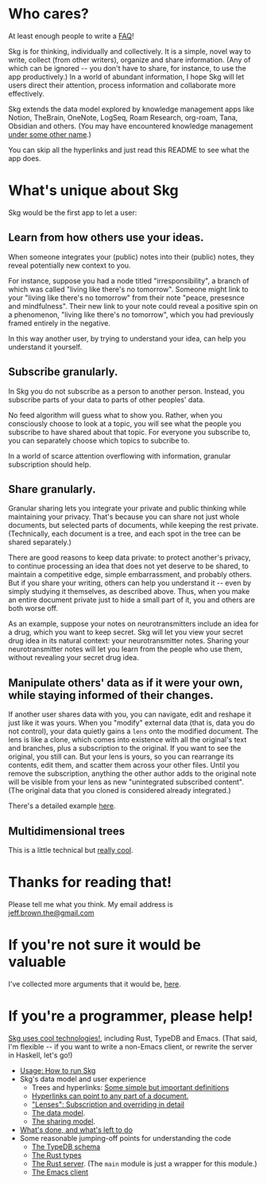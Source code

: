 # Who cares?
At least enough people to write a [FAQ](docs/FAQ.md)!

Skg is for thinking, individually and collectively. It is a simple, novel way to write, collect (from other writers), organize and share information. (Any of which can be ignored -- you don't have to share, for instance, to use the app productively.) In a world of abundant information, I hope Skg will let users direct their attention, process information and collaborate more effectively.

Skg extends the data model explored by knowledge management apps like Notion, TheBrain, OneNote, LogSeq, Roam Research, org-roam, Tana, Obsidian and others. (You may have encountered knowledge management [under some other name](docs/synonyms-for-concept-mapping.md).)

You can skip all the hyperlinks and just read this README to see what the app does.
# What's unique about Skg
Skg would be the first app to let a user:
## Learn from how others use your ideas.
When someone integrates your (public) notes into their (public) notes, they reveal potentially new context to you.

For instance, suppose you had a node titled "irresponsibility", a branch of which was called "living like there's no tomorrow". Someone might link to your "living like there's no tomorrow" from their note "peace, presesnce and mindfulness". Their new link to your note could reveal a positive spin on a phenomenon, "living like there's no tomorrow", which you had previously framed entirely in the negative.

In this way another user, by trying to understand your idea, can help you understand it yourself.
## Subscribe granularly.
In Skg you do not subscribe as a person to another person. Instead, you subscribe parts of your data to parts of other peoples' data.

No feed algorithm will guess what to show you. Rather, when you consciously choose to look at a topic, you will see what the people you subscribe to have shared about that topic. For everyone you subscribe to, you can separately choose which topics to subcribe to.

In a world of scarce attention overflowing with information, granular subscription should help.
## Share granularly.
Granular sharing lets you integrate your private and public thinking while maintaining your privacy. That's because you can share not just whole documents, but selected parts of documents, while keeping the rest private. (Technically, each document is a tree, and each spot in the tree can be shared separately.)

There are good reasons to keep data private: to protect another's privacy, to continue processing an idea that does not yet deserve to be shared, to maintain a competitive edge, simple embarrassment, and probably others. But if you share your writing, others can help you understand it -- even by simply studying it themselves, as described above. Thus, when you make an entire document private just to hide a small part of it, you and others are both worse off.

As an example, suppose your notes on neurotransmitters include an idea for a drug, which you want to keep secret. Skg will let you view your secret drug idea in its natural context: your neurotransmitter notes. Sharing your neurotransmitter notes will let you learn from the people who use them, without revealing your secret drug idea.
## Manipulate others' data as if it were your own, while staying informed of their changes.
If another user shares data with you, you can navigate, edit and reshape it just like it was yours. When you "modify" external data (that is, data you do not control), your data quietly gains a `lens` onto the modified document. The lens is like a clone, which comes into existence with all the original's text and branches, plus a subscription to the original. If you want to see the original, you still can. But your lens is yours, so you can rearrange its contents, edit them, and scatter them across your other files. Until you remove the subscription, anything the other author adds to the original note will be visible from your lens as new "unintegrated subscribed content". (The original data that you cloned is considered already integrated.)

There's a detailed example [here](docs/lenses.md).
## Multidimensional trees
This is a little technical but [really cool](docs/multidimensional-trees.md).
# Thanks for reading that!
Please tell me what you think. My email address is jeff.brown.the@gmail.com
# If you're not sure it would be valuable
I've collected more arguments that it would be, [here](MOTIVATIONS.md).
# If you're a programmer, please help!
[Skg uses cool technologies!](docs/cool-tech-in-skg.md), including Rust, TypeDB and Emacs. (That said, I'm flexible -- if you want to write a non-Emacs client, or rewrite the server in Haskell, let's go!)

- [Usage: How to run Skg](docs/usage.md)
- Skg's data model and user experience
  - Trees and hyperlinks: [Some simple but important definitions](docs/vocabulary.md)
  - [Hyperlinks can point to any part of a document.](docs/hyperlinks.md)
  - ["Lenses": Subscription and overriding in detail](docs/lenses.md)
  - [The data model](docs/data-model.md).
  - [The sharing model](docs/sharing-model.md).
- [What's done, and what's left to do](docs/progress.md)
- Some reasonable jumping-off points for understanding the code
  - [The TypeDB schema](schema.tql)
  - [The Rust types](rust/types.rs)
  - [The Rust server](rust/serve.rs). (The `main` module is just a wrapper for this module.)
  - [The Emacs client](elisp/main.el)
